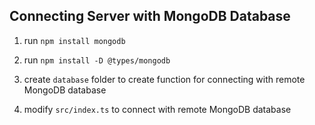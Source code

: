 ## Connecting Server with MongoDB Database

1. run `npm install mongodb`

2. run `npm install -D @types/mongodb`

3. create `database` folder to create function for connecting with remote MongoDB database

4. modify `src/index.ts` to connect with remote MongoDB database
